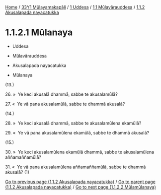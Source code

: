 
[Home](/) / [33Y1 Mūlayamakapāḷi](../../...md) / [1 Uddesa](../...md) / [1.1 Mūlavārauddesa](...md) / [1.1.2 Akusalapada nayacatukka](../33Y1/1/1.1/1.1.2.md)

# 1.1.2.1 Mūlanaya

* Uddesa

* Mūlavārauddesa

* Akusalapada nayacatukka

* Mūlanaya

(13.)

26\. »  Ye keci akusalā dhammā, sabbe te akusalamūlā?

27\. «  Ye vā pana akusalamūlā, sabbe te dhammā akusalā?

(14.)

28\. »  Ye keci akusalā dhammā, sabbe te akusalamūlena ekamūlā?

29\. «  Ye vā pana akusalamūlena ekamūlā, sabbe te dhammā akusalā?

(15.)

30\. »  Ye keci akusalamūlena ekamūlā dhammā, sabbe te akusalamūlena aññamaññamūlā?

31\. «  Ye vā pana akusalamūlena aññamaññamūlā, sabbe te dhammā akusalā? (1)

[Go to previous page (1.1.2 Akusalapada nayacatukka)](../33Y1/1/1.1/1.1.2.md) / [Go to parent page (1.1.2 Akusalapada nayacatukka)](../33Y1/1/1.1/1.1.2.md) / [Go to next page (1.1.2.2 Mūlamūlanaya)](1.1.2.2.md)



